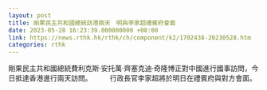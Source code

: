 ```yaml
---
layout: post
title: 剛果民主共和國總統訪港兩天　明與李家超禮賓府會面
date: 2023-05-28 16:23:39.000000000 +08:00
link: https://news.rthk.hk/rthk/ch/component/k2/1702438-20230528.htm
categories: rthk
---
```


剛果民主共和國總統費利克斯·安托萬·齊塞克迪·奇隆博正對中國進行國事訪問，今日抵達香港進行兩天訪問。
　　 
​行政長官李家超將於明日在禮賓府與對方會面。
